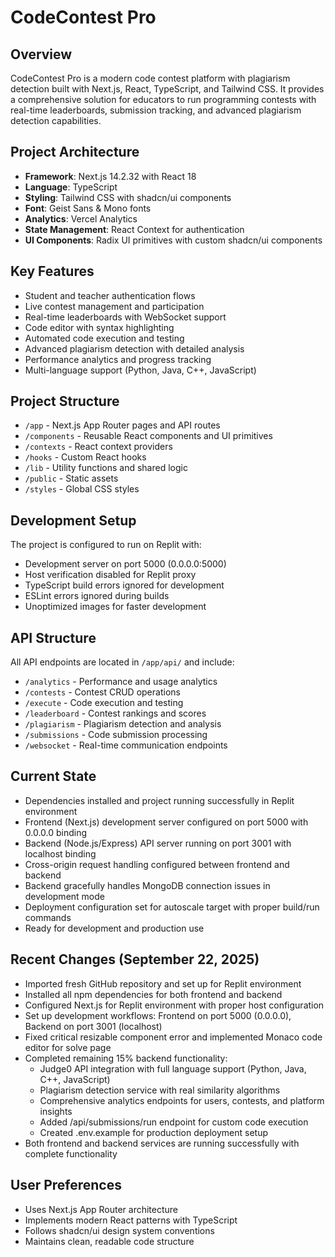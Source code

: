# CodeContest Pro

## Overview
CodeContest Pro is a modern code contest platform with plagiarism detection built with Next.js, React, TypeScript, and Tailwind CSS. It provides a comprehensive solution for educators to run programming contests with real-time leaderboards, submission tracking, and advanced plagiarism detection capabilities.

## Project Architecture
- **Framework**: Next.js 14.2.32 with React 18
- **Language**: TypeScript
- **Styling**: Tailwind CSS with shadcn/ui components
- **Font**: Geist Sans & Mono fonts
- **Analytics**: Vercel Analytics
- **State Management**: React Context for authentication
- **UI Components**: Radix UI primitives with custom shadcn/ui components

## Key Features
- Student and teacher authentication flows
- Live contest management and participation
- Real-time leaderboards with WebSocket support
- Code editor with syntax highlighting
- Automated code execution and testing
- Advanced plagiarism detection with detailed analysis
- Performance analytics and progress tracking
- Multi-language support (Python, Java, C++, JavaScript)

## Project Structure
- `/app` - Next.js App Router pages and API routes
- `/components` - Reusable React components and UI primitives
- `/contexts` - React context providers
- `/hooks` - Custom React hooks
- `/lib` - Utility functions and shared logic
- `/public` - Static assets
- `/styles` - Global CSS styles

## Development Setup
The project is configured to run on Replit with:
- Development server on port 5000 (0.0.0.0:5000)
- Host verification disabled for Replit proxy
- TypeScript build errors ignored for development
- ESLint errors ignored during builds
- Unoptimized images for faster development

## API Structure
All API endpoints are located in `/app/api/` and include:
- `/analytics` - Performance and usage analytics
- `/contests` - Contest CRUD operations
- `/execute` - Code execution and testing
- `/leaderboard` - Contest rankings and scores
- `/plagiarism` - Plagiarism detection and analysis
- `/submissions` - Code submission processing
- `/websocket` - Real-time communication endpoints

## Current State
- Dependencies installed and project running successfully in Replit environment
- Frontend (Next.js) development server configured on port 5000 with 0.0.0.0 binding
- Backend (Node.js/Express) API server running on port 3001 with localhost binding
- Cross-origin request handling configured between frontend and backend
- Backend gracefully handles MongoDB connection issues in development mode
- Deployment configuration set for autoscale target with proper build/run commands
- Ready for development and production use

## Recent Changes (September 22, 2025)
- Imported fresh GitHub repository and set up for Replit environment
- Installed all npm dependencies for both frontend and backend
- Configured Next.js for Replit environment with proper host configuration
- Set up development workflows: Frontend on port 5000 (0.0.0.0), Backend on port 3001 (localhost)
- Fixed critical resizable component error and implemented Monaco code editor for solve page
- Completed remaining 15% backend functionality:
  - Judge0 API integration with full language support (Python, Java, C++, JavaScript)
  - Plagiarism detection service with real similarity algorithms
  - Comprehensive analytics endpoints for users, contests, and platform insights
  - Added /api/submissions/run endpoint for custom code execution
  - Created .env.example for production deployment setup
- Both frontend and backend services are running successfully with complete functionality

## User Preferences
- Uses Next.js App Router architecture
- Implements modern React patterns with TypeScript
- Follows shadcn/ui design system conventions
- Maintains clean, readable code structure